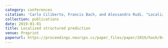 ```yaml
---
category: conferences
citation: 'Carlo Ciliberto, Francis Bach, and Alessandro Rudi. "Localized structured prediction", 2019.'
collection: publications
date: 2019-01-01
title: Localized structured prediction
venue: Preprint
paperurl: https://proceedings.neurips.cc/paper_files/paper/2019/hash/0cbed40c0d920b94126eaf5e707be1f5-Abstract.html
---
```


